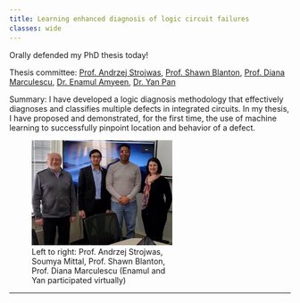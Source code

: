 ```yaml
---
title: Learning enhanced diagnosis of logic circuit failures
classes: wide
---
```


Orally defended my PhD thesis today!

Thesis committee: [Prof. Andrzej Strojwas](https://www.ece.cmu.edu/directory/bios/strojwas-andrzej.html), [Prof. Shawn Blanton](https://engineering.cmu.edu/directory/bios/blanton-shawn.html), [Prof. Diana Marculescu](https://www.ece.utexas.edu/people/faculty/diana-marculescu), [Dr. Enamul Amyeen](https://www.linkedin.com/in/enamul-amyeen-95118a10), [Dr. Yan Pan](https://www.linkedin.com/in/yan-pan-2b42b26)

Summary: I have developed a logic diagnosis methodology that effectively diagnoses and classifies multiple defects in integrated circuits. In my thesis, I have proposed and demonstrated, for the first time, the use of machine learning to successfully pinpoint location and behavior of a defect.

<!---
% include figure image_path="/assets/images/2020-01-phd-defense.jpg" alt="Image after my oral presentation with my thesis committee" caption="Left to right:  Prof. Andrzej Strojwas, Soumya Mittal, Prof. Shawn Blanton, Prof. Diana Marculescu" %}
-->

<figure style="width: 50%" class="align-center">
  <a href="/assets/images/2020-01-phd-defense.jpg" title="PhD thesis committee" alt="Pic taken after my oral presentation with my thesis committee">
  <img src="/assets/images/2020-01-phd-defense.jpg" alt=""></a>
  <figcaption>Left to right: Prof. Andrzej Strojwas, Soumya Mittal, Prof. Shawn Blanton, Prof. Diana Marculescu (Enamul and Yan participated virtually)</figcaption>
</figure>

---
